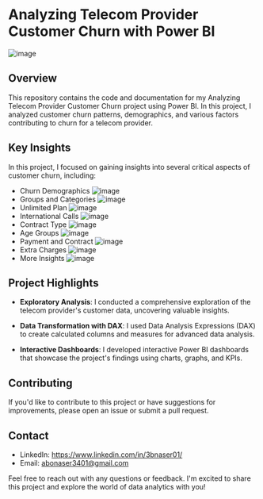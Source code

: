# Analyzing Telecom Provider Customer Churn with Power BI

![image](https://github.com/m3bnaser/Analyzing-Telecom-Provider-Customer-Churn/assets/91283790/864fcddc-3ea1-4695-8983-ef1fed856be5)

## Overview

This repository contains the code and documentation for my Analyzing Telecom Provider Customer Churn project using Power BI. In this project, I analyzed customer churn patterns, demographics, and various factors contributing to churn for a telecom provider.

## Key Insights

In this project, I focused on gaining insights into several critical aspects of customer churn, including:

- Churn Demographics
  ![image](https://github.com/m3bnaser/Analyzing-Telecom-Provider-Customer-Churn/assets/91283790/5f402f52-dd70-4fa1-9b4f-b2ff1fd507f1)
- Groups and Categories
  ![image](https://github.com/m3bnaser/Analyzing-Telecom-Provider-Customer-Churn/assets/91283790/2a8c785b-5efe-41ba-93a1-1b5fa8aa721c)
- Unlimited Plan
  ![image](https://github.com/m3bnaser/Analyzing-Telecom-Provider-Customer-Churn/assets/91283790/c732cc87-dec7-47ea-a68c-1b463a853040)
- International Calls
  ![image](https://github.com/m3bnaser/Analyzing-Telecom-Provider-Customer-Churn/assets/91283790/77b2a344-8e36-475c-ac83-98b705daf467)
- Contract Type
  ![image](https://github.com/m3bnaser/Analyzing-Telecom-Provider-Customer-Churn/assets/91283790/0995e4e1-8e0d-453d-b818-cb038bf79987)
- Age Groups
  ![image](https://github.com/m3bnaser/Analyzing-Telecom-Provider-Customer-Churn/assets/91283790/96a145aa-fd6b-4330-9378-313933b8a76b)
- Payment and Contract
  ![image](https://github.com/m3bnaser/Analyzing-Telecom-Provider-Customer-Churn/assets/91283790/3ee14ab3-2315-4969-b187-4c398f56901e)
- Extra Charges
  ![image](https://github.com/m3bnaser/Analyzing-Telecom-Provider-Customer-Churn/assets/91283790/d6745dc6-69bc-4dbe-a607-b85a68edde77)
- More Insights
  ![image](https://github.com/m3bnaser/Analyzing-Telecom-Provider-Customer-Churn/assets/91283790/53ad2dce-be02-45cc-8b07-af342375cac9)

## Project Highlights

- **Exploratory Analysis**: I conducted a comprehensive exploration of the telecom provider's customer data, uncovering valuable insights.

- **Data Transformation with DAX**: I used Data Analysis Expressions (DAX) to create calculated columns and measures for advanced data analysis.

- **Interactive Dashboards**: I developed interactive Power BI dashboards that showcase the project's findings using charts, graphs, and KPIs.


## Contributing

If you'd like to contribute to this project or have suggestions for improvements, please open an issue or submit a pull request.


## Contact

- LinkedIn: https://www.linkedin.com/in/3bnaser01/
- Email: abonaser3401@gmail.com

Feel free to reach out with any questions or feedback. I'm excited to share this project and explore the world of data analytics with you!
